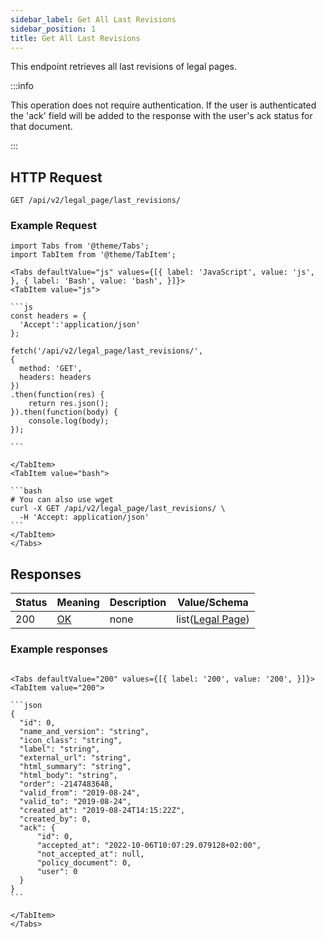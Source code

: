 ```yaml
---
sidebar_label: Get All Last Revisions
sidebar_position: 1
title: Get All Last Revisions
---
```


This endpoint retrieves all last revisions of legal pages.

:::info

This operation does not require authentication.
If the user is authenticated the 'ack' field will be added to the response with the user's ack status for that document.

:::


## HTTP Request

`GET /api/v2/legal_page/last_revisions/`

### Example Request

````mdx-code-block
import Tabs from '@theme/Tabs';
import TabItem from '@theme/TabItem';

<Tabs defaultValue="js" values={[{ label: 'JavaScript', value: 'js', }, { label: 'Bash', value: 'bash', }]}>
<TabItem value="js">

```js
const headers = {
  'Accept':'application/json'
};

fetch('/api/v2/legal_page/last_revisions/',
{
  method: 'GET',
  headers: headers
})
.then(function(res) {
    return res.json();
}).then(function(body) {
    console.log(body);
});

```

</TabItem>
<TabItem value="bash">

```bash
# You can also use wget
curl -X GET /api/v2/legal_page/last_revisions/ \
  -H 'Accept: application/json' 
```
</TabItem>
</Tabs>
````

## Responses
| Status | Meaning                                                 | Description | Value/Schema                                                 |
|--------|---------------------------------------------------------|-------------|--------------------------------------------------------------|
| 200    | [OK](https://tools.ietf.org/html/rfc7231#section-6.3.1) | none        | list([Legal Page](/docs/apireference/v2/schemas/legal_page)) |

### Example responses


````mdx-code-block

<Tabs defaultValue="200" values={[{ label: '200', value: '200', }]}>
<TabItem value="200">

```json
{
  "id": 0,
  "name_and_version": "string",
  "icon_class": "string",
  "label": "string",
  "external_url": "string",
  "html_summary": "string",
  "html_body": "string",
  "order": -2147483648,
  "valid_from": "2019-08-24",
  "valid_to": "2019-08-24",
  "created_at": "2019-08-24T14:15:22Z",
  "created_by": 0,
  "ack": {
      "id": 0,
      "accepted_at": "2022-10-06T10:07:29.079128+02:00",
      "not_accepted_at": null,
      "policy_document": 0,
      "user": 0
  }    
}
```

</TabItem>
</Tabs>
````




